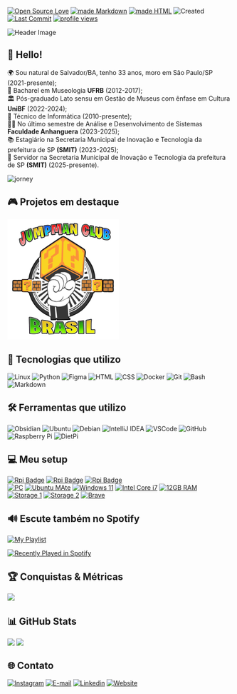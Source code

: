 [![Open Source Love](https://badges.frapsoft.com/os/v1/open-source.png)](https://github.com/alanmugiwara)
[![made Markdown](https://img.shields.io/badge/Made%20with-Markdown%20-8A2BE2)](https://github.com/alanmugiwara)
[![made HTML](https://img.shields.io/badge/Made%20with-HTML--5%20-8A2BE2)](https://github.com/alanmugiwara)
![Created](https://img.shields.io/badge/Created-Feb%205,%202024-8A2BE2)
[![Last Commit](https://img.shields.io/github/last-commit/alanmugiwara/alanmugiwara?color=8A2BE2&label=Last%20Commit)](https://github.com/alanmugiwara/alanmugiwara)
[![profile views](https://komarev.com/ghpvc/?username=alanmugiwara&color=blueviolet)](https://github.com/alanmugiwara/alanmugiwara)

![Header Image](https://cardivo.vercel.app/api?name=Álan%20Cruz&description=%20Transformando%20o%20mundo%20num%20lugar%20menos%20pior%21&image=https://avatars.githubusercontent.com/u/38691133?v=4p&instagram=alancruz_tec&linkedin=Álan%20Silva%20da%20Cruz&github=alanmugiwara&pattern=leaf&backgroundColor=%238A2BE2&colorPattern=%23fff&fontColor=%23fff&iconColor=%23fff&opacity=0.1)

## 🖖 Hello!
🌍 Sou natural de Salvador/BA, tenho 33 anos, moro em São Paulo/SP (2021-presente);  
🎨 Bacharel em Museologia **UFRB** (2012-2017);  
🏛️ Pós-graduado Lato sensu em Gestão de Museus com ênfase em Cultura **UniBF** (2022-2024);   
🔧 Técnico de Informática (2010-presente);  
🧑‍💻 No último semestre de Análise e Desenvolvimento de Sistemas **Faculdade Anhanguera** (2023-2025);  
📚 Estagiário na Secretaria Municipal de Inovação e Tecnologia da prefeitura de SP **(SMIT)** (2023-2025);  
💼 Servidor na Secretaria Municipal de Inovação e Tecnologia da prefeitura de SP **(SMIT)** (2025-presente).

![jorney](https://c.tenor.com/n1ZS7gsJQq8AAAAC/tenor.gif)

## 🎮 Projetos em destaque
<a href="https://github.com/jumpmanclubbrasil">
  <img width="250px" src="https://raw.githubusercontent.com/alanmugiwara/alanmugiwara/refs/heads/main/jump-logo.png"/>
</a>

## 📖 Tecnologias que utilizo
<p>
  <img src="https://skillicons.dev/icons?i=linux&theme=dark" width="60" title="GNU/Linux" alt="Linux"/>
  <img src="https://skillicons.dev/icons?i=python&theme=dark" width="60" title="Python" alt="Python"/>
  <img src="https://skillicons.dev/icons?i=figma&theme=dark" width="60" title="Figma" alt="Figma"/>
  <img src="https://skillicons.dev/icons?i=html&theme=dark" width="60" title="HTML5" alt="HTML"/>
  <img src="https://skillicons.dev/icons?i=css&theme=dark" width="60" title="CSS3" alt="CSS"/>
  <img src="https://skillicons.dev/icons?i=docker&theme=dark" width="60" title="Docker" alt="Docker"/>
  <img src="https://skillicons.dev/icons?i=git&theme=dark" width="60" title="Git" alt="Git"/>
  <img src="https://skillicons.dev/icons?i=bash&theme=dark" width="60" title="Bash" alt="Bash"/>
  <img src="https://skillicons.dev/icons?i=md&theme=dark" width="60" title="Markdown" alt="Markdown"/>
</p>

## 🛠️ Ferramentas que utilizo
<p>
  <img src="https://skillicons.dev/icons?i=obsidian&theme=dark" width="55" title="Obsidian" alt="Obsidian"/>
  <img src="https://skillicons.dev/icons?i=ubuntu&theme=dark" width="55" title="Ubuntu" alt="Ubuntu"/>
  <img src="https://skillicons.dev/icons?i=debian&theme=dark" width="55" title="Debian" alt="Debian"/>
  <img src="https://skillicons.dev/icons?i=idea&theme=dark" width="55" title="IntelliJ IDEA" alt="IntelliJ IDEA"/>
  <img src="https://skillicons.dev/icons?i=vscode&theme=dark" width="55" title="VSCode" alt="VSCode"/>
  <img src="https://skillicons.dev/icons?i=github&theme=dark" width="55" title="GitHub" alt="GitHub"/>
  <img src="https://skillicons.dev/icons?i=raspberrypi&theme=dark" width="55" title="Raspberry Pi" alt="Raspberry Pi"/>
  <img src="https://i.postimg.cc/1zMNJncR/dietpi.png" width="55" title="DietPi" alt="DietPi"/>
</p>

## 💻 Meu setup
[![Rpi Badge](https://img.shields.io/badge/Raspberry%20Pi\-5-8A2BE2?style=for-the-badge&logo=Raspberry%20Pi&logoColor=white)]()
[![Rpi Badge](https://img.shields.io/badge/Raspberry%20Pi\-Zero%202W-8A2BE2?style=for-the-badge&logo=Raspberry%20Pi&logoColor=white)]()
[![Rpi Badge](https://img.shields.io/badge/Raspberry%20Pi\-Pico-8A2BE2?style=for-the-badge&logo=Raspberry%20Pi&logoColor=white)]()  
[![PC](https://img.shields.io/badge/Lenovo%20-330S%2015IKB-%238A2BE2.svg?&style=flat-square&logo=Laptop&ogoColor=white)](https://support.lenovo.com/us/pt/solutions/pd500198)
[![Ubuntu MAte](https://img.shields.io/badge/Ubuntu%20-MATE-%238A2BE2.svg?&style=flat-square&logo=ubuntu&logoColor=white)](https://www.kali.org/)
[![Windows 11](https://img.shields.io/badge/Windows%2011-24H2-%238A2BE2.svg?&style=flat-square&logo=windows&logoColor=white)](https://ghostclouds.xyz/wp/w11-22h2-22621)
[![Intel Core i7](https://img.shields.io/badge/Intel-Core%20i7%208th%20%20Gen-%238A2BE2.svg?&style=flat-square&logo=l&logoColor=white)](https://www.intel.com.br/content/www/br/pt/products/sku/122589/intel-core-i78550u-processor-8m-cache-up-to-4-00-ghz/specifications.html)
[![12GB RAM](https://img.shields.io/badge/RAM%20DDR4-12GB-%238A2BE2.svg?&style=flat-square&logoColor=white)](https://github.com/alanmugiwara/alanmugiwara)<br/>
[![Storage 1](https://img.shields.io/badge/SSD%201TB-NVMe-%238A2BE2.svg?&style=flat-square&logoColor=white)](https://walramelec.com/)
[![Storage 2](https://img.shields.io/badge/SSD%201TB-SATA-%238A2BE2.svg?&style=flat-square&logoColor=white)](https://www.xray-disk.com/)
[![Brave](https://img.shields.io/badge/Browser-Brave-%238A2BE2.svg?&style=flat-square&logo=Brave&logoColor=white)](https://brave.com/pt-br/)

## 🔊 Escute também no Spotify
[![My Playlist](https://img.shields.io/badge/Minha%20Playlist%20Garage%20Rock-%231DB954.svg?&style=flat-square&logo=spotify&logoColor=white)](https://open.spotify.com/playlist/4kL0kA3lIKKjaq06u0SOGm)

[![Recently Played in Spotify](https://spotify-recently-played-readme.vercel.app/api?user=31azx3lfr7765tkvcyw4l6ow36ri)](https://open.spotify.com/user/31azx3lfr7765tkvcyw4l6ow36ri)

## 🏆 Conquistas & Métricas
<img src="https://github-profile-trophy.vercel.app/?username=alanmugiwara&theme=dracula&column=3&row=2&margin-w=8&margin-h=8" />

## 📊 GitHub Stats
<img loading="lazy" height="180em" src="https://github-readme-stats.vercel.app/api/top-langs/?username=alanmugiwara&layout=compact&langs_count=7&theme=material-palenight"/>
<img loading="lazy" height="180em" src="https://github-readme-stats.vercel.app/api?username=alanmugiwara&show_icons=true&theme=material-palenight&include_all_commits=true&count_private=true"/>

## 🌐 Contato
<a href="https://instagram.com/alancruz_tec" target="_blank"><img loading="lazy" src="https://img.shields.io/badge/-Instagram-%23E4405F?style=for-the-badge&logo=instagram&logoColor=white" alt="Instagram"></a>
<a href="mailto:contato@alancruz.tec.br"><img loading="lazy" src="https://img.shields.io/badge/E--Mail-D14836?style=for-the-badge&logo=gmail&logoColor=white" alt="E-mail"></a>
<a href="https://linkedin.com/in/alansilvadacruz" target="_blank"><img loading="lazy" src="https://img.shields.io/badge/-LinkedIn-%230077B5?style=for-the-badge&logo=linkedin&logoColor=white" alt="Linkedin"></a>
<a href="https://alancruz.tec.br" target="_blank"><img loading="lazy" src="https://img.shields.io/badge/-My%20Website-%230077B5?style=for-the-badge&logo=wordpress&logoColor=white" alt="Website"></a>




